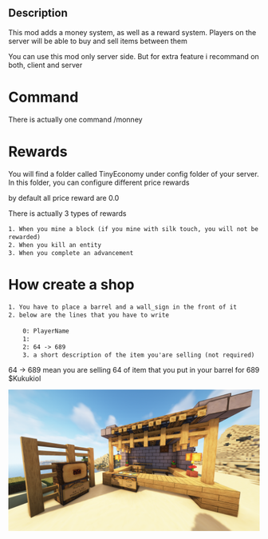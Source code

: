 ## Description

This mod adds a money system, as well as a reward system.
Players on the server will be able to buy and sell items between them

You can use this mod only server side. But for extra feature i recommand on both, client and server

# Command

There is actually one command /monney

# Rewards

You will find a folder called TinyEconomy under config folder of your server.
In this folder, you can configure different price rewards

by default all price reward are 0.0

There is actually 3 types of rewards

    1. When you mine a block (if you mine with silk touch, you will not be rewarded)
    2. When you kill an entity
    3. When you complete an advancement

# How create a shop

    1. You have to place a barrel and a wall_sign in the front of it
    2. below are the lines that you have to write
    
        0: PlayerName
        1:
        2: 64 -> 689
        3. a short description of the item you'are selling (not required)

64 -> 689 mean you are selling 64 of item that you put in your barrel for 689 $Kukukiol

![This is an image](https://github.com/AmibeSkyfy16/Resources/blob/main/Images/shop.png)
